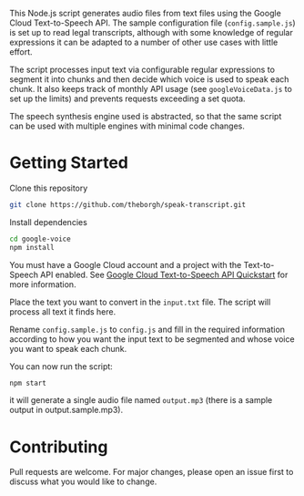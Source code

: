 This Node.js script generates audio files from text files using the Google Cloud Text-to-Speech API. The sample configuration file (`config.sample.js`) is set up to read legal transcripts, although with some knowledge of regular expressions it can be adapted to a number of other use cases with little effort.

The script processes input text via configurable regular expressions to segment it into chunks and then decide which voice is used to speak each chunk. It also keeps track of monthly API usage (see `googleVoiceData.js` to set up the limits) and prevents requests exceeding a set quota.

The speech synthesis engine used is abstracted, so that the same script can be used with multiple engines with minimal code changes.

# Getting Started

Clone this repository

```bash
git clone https://github.com/theborgh/speak-transcript.git
```

Install dependencies

```bash
cd google-voice
npm install
```

You must have a Google Cloud account and a project with the Text-to-Speech API enabled. See [Google Cloud Text-to-Speech API Quickstart](https://cloud.google.com/text-to-speech/docs/quickstart-client-libraries) for more information.

Place the text you want to convert in the `input.txt` file. The script will process all text it finds here.

Rename `config.sample.js` to `config.js` and fill in the required information according to how you want the input text to be segmented and whose voice you want to speak each chunk.

You can now run the script:

```bash
npm start
```

it will generate a single audio file named `output.mp3` (there is a sample output in output.sample.mp3).

# Contributing

Pull requests are welcome. For major changes, please open an issue first to discuss what you would like to change.
